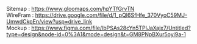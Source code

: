 Sitemap : https://www.gloomaps.com/hpYTfGrvTN <br>
WireFram : https://drive.google.com/file/d/1_pQl6SfHfe_370VyoC59MJ-UmwdCkpEn/view?usp=drive_link <br>
Mockup : https://www.figma.com/file/lbPSAs28cYn5TPlJaXajx7/Untitled?type=design&node-id=0%3A1&mode=design&t=GM8PNpBXur5oyi9a-1 <br>
